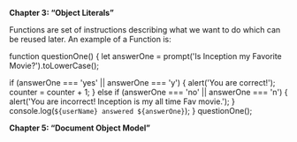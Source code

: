 **Chapter 3: “Object Literals”**

Functions are set of instructions describing what we want to do which can be reused later. An example of a Function is: 

function questionOne() {
let answerOne = prompt('Is Inception my Favorite Movie?').toLowerCase();

if (answerOne === 'yes' || answerOne === 'y') {
  alert('You are correct!');
  counter = counter + 1;
} else if (answerOne === 'no' || answerOne === 'n') {
  alert('You are incorrect! Inception is my all time Fav movie.');
}
console.log(`${userName} answered ${answerOne}`);
}
questionOne();


**Chapter 5: “Document Object Model”**


